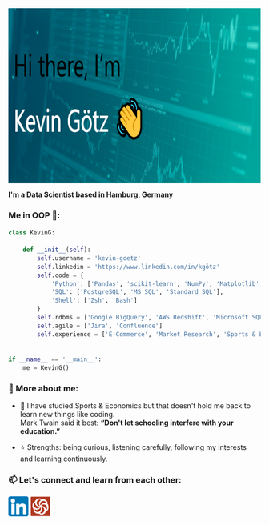 <img src="https://github.com/kevin-goetz/kevin-goetz/blob/main/Header_LinkedIn.PNG" height="350px" width="auto" align="center" alt="README Header" title="README Header"/>

**I'm a Data Scientist based in Hamburg, Germany**
  
  
### Me in OOP 🐍:

```python
class KevinG:

    def __init__(self):
        self.username = 'kevin-goetz'
        self.linkedin = 'https://www.linkedin.com/in/kgötz'
        self.code = {
            'Python': ['Pandas', 'scikit-learn', 'NumPy', 'Matplotlib', 'Folium', 'SQLite3', 'Requests', 'BeatifulSoup', 'etc.'],
            'SQL': ['PostgreSQL', 'MS SQL', 'Standard SQL'],
            'Shell': ['Zsh', 'Bash']
        }
        self.rdbms = ['Google BigQuery', 'AWS Redshift', 'Microsoft SQL Server', 'IBM Oracle']
        self.agile = ['Jira', 'Confluence']
        self.experience = ['E-Commerce', 'Market Research', 'Sports & Economics']


if __name__ == '__main__':
    me = KevinG()

```  
  
  
### :eyes: More about me:

- 🌱 I have studied Sports & Economics but that doesn't hold me back to learn new things like coding.  
      Mark Twain said it best: **“Don't let schooling interfere with your education.”**
      
- :star: Strengths: being curious, listening carefully, following my interests and learning continuously. 

  
  
### 📫 Let's connect and learn from each other:

[<img src="https://github.com/kevin-goetz/kevin-goetz/blob/main/LinkedIn Logo.png" height="40em" align="center" alt="Connect with Me on LinkedIn" title="Connect with Me on LinkedIn"/>](https://linkedin.com/in/kgötz) [<img src="https://github.com/kevin-goetz/kevin-goetz/blob/main/Codewars Logo.svg" height="40em" align="center" alt="Connect with Me on Codewars" title="Connect with Me on Codewars"/>](https://www.codewars.com/users/kevin-goetz)
